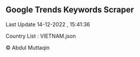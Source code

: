 

## Google Trends Keywords Scraper 
 
Last Update 14-12-2022 , 15:41:36

Country List :
VIETNAM.json



© Abdul Muttaqin 
